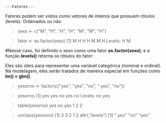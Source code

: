 
    ---Fatores---
      
Fatores podem ser vistos como vetores de inteiros que possuem rótulos (levels). Ordenados ou não

>sexo <- c("M", "H", "H", "H", "M", "M", "H")

>fator <- as.factor(sexo)
[1] M H H H M M H
Levels: H M

#Nesse caso, foi definido o sexo como uma fator **as.factor(sexo)**, e a função **levels()** retorna os rótulos do fator:

Eles são úteis para representar uma variável categórica (nominal e ordinal). Na modelagem, eles serão tratados de maneira especial em funções como **lm()** e **glm()**.

>yesorno <- factor(c("yes", "yes", "no", " yes", "no"))

>yesorno
[1] yes yes no yes no
Levels: no yes

>table(yesorno)
 yes   no  yes 
   1    2    2

>unclass(yesorno)
[1] 3 3 2 1 2
attr(,"levels")
[1] " yes" "no"   "yes" 